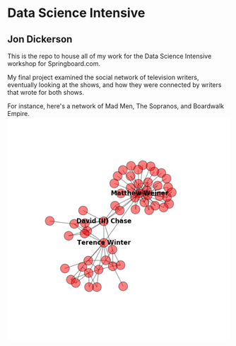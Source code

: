 # Data Science Intensive
## Jon Dickerson

This is the repo to house all of my work for the Data Science Intensive workshop for Springboard.com.

My final project examined the social network of television writers, eventually looking at the shows, and how they were connected by writers that wrote for both shows.

For instance, here's a network of Mad Men, The Sopranos, and Boardwalk Empire.
![social network](http://raw.githubusercontent.com/jaydik/dataScienceIntensive/master/project/figures/newSopranosBoardwalkMadmen.png)  
